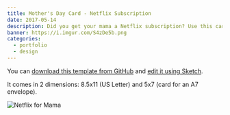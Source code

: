 ```yaml
---
title: Mother's Day Card - Netflix Subscription
date: 2017-05-14
description: Did you get your mama a Netflix subscription? Use this card to show her your love!
banner: https://i.imgur.com/S4zDe5b.png
categories:
  - portfolio
  - design
---
```


You can [download this template from GitHub](//github.com/mothersday-netflix) and [edit it using Sketch](//www.sketchapp.com/).

It comes in 2 dimensions: 8.5x11 (US Letter) and 5x7 (card for an A7 envelope).

![Netflix for Mama](https://i.imgur.com/XuQvYD4.png)
